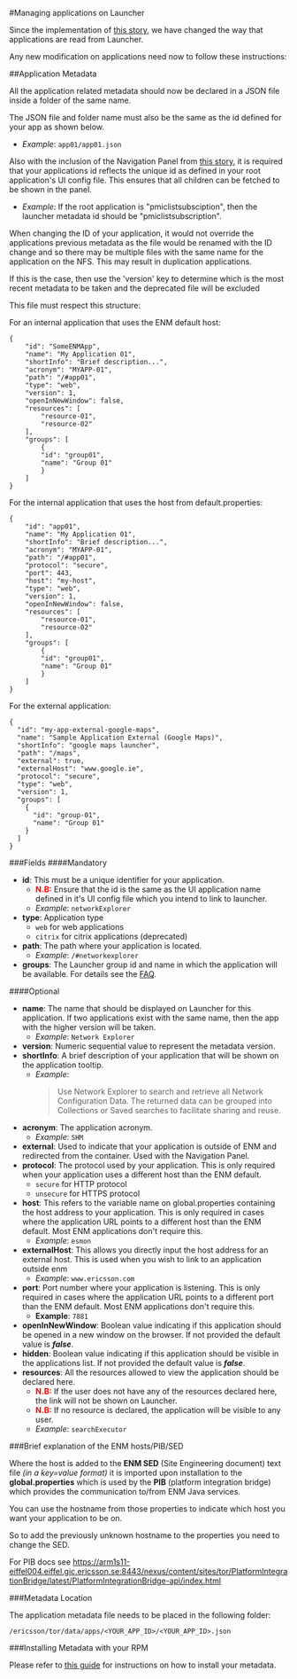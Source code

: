 #Managing applications on Launcher

Since the implementation of [this story](https://jira-nam.lmera.ericsson.se/browse/TORF-84877),
we have changed the way that applications are read from Launcher.

Any new modification on applications need now to follow these instructions:

##Application Metadata

All the application related metadata should now be declared in a JSON file inside a folder of the same name. 

The JSON file and folder name must also be the same as the id defined for your app as shown below.

* *Example*: `app01/app01.json`

Also with the inclusion of the Navigation Panel from [this story](https://jira-nam.lmera.ericsson.se/browse/TORF-296047), 
it is required that your applications id reflects the unique id as defined in your root application's UI config file.
This ensures that all children can be fetched to be shown in the panel.

* *Example*: If the root application is "pmiclistsubsciption", then the launcher metadata id should be "pmiclistsubscription".

When changing the ID of your application, it would not override the applications previous metadata as the file would be renamed with the ID change and 
so there may be multiple files with the same name for the application on the NFS. This may result in duplication applications.

If this is the case, then use the 'version' key to determine which is the most recent metadata to be taken and the deprecated file will be excluded

This file must respect this structure:


For an internal application that uses the ENM default host:

    {
        "id": "SomeENMApp",
        "name": "My Application 01",
        "shortInfo": "Brief description...",
        "acronym": "MYAPP-01",
        "path": "/#app01",
        "type": "web",
        "version": 1,
        "openInNewWindow": false,
        "resources": [
            "resource-01",
            "resource-02"
        ],
        "groups": [
            {
            "id": "group01",
            "name": "Group 01"
            }
        ]
    }
    

For the internal application that uses the host from default.properties:

    {
        "id": "app01",
        "name": "My Application 01",
        "shortInfo": "Brief description...",
        "acronym": "MYAPP-01",
        "path": "/#app01",
        "protocol": "secure",
        "port": 443,
        "host": "my-host",
        "type": "web",
        "version": 1,
        "openInNewWindow": false,
        "resources": [
            "resource-01",
            "resource-02"
        ],
        "groups": [
            {
            "id": "group01",
            "name": "Group 01"
            }
        ]
    }


For the external application:

    {
      "id": "my-app-external-google-maps",
      "name": "Sample Application External (Google Maps)",
      "shortInfo": "google maps launcher",
      "path": "/maps",
      "external": true,
      "externalHost": "www.google.ie",
      "protocol": "secure",
      "type": "web",
      "version": 1,
      "groups": [
        {
          "id": "group-01",
          "name": "Group 01"
        }
      ]
    }


###Fields
####Mandatory
* **id**: This must be a unique identifier for your application.
    * **<span style="color:red">N.B:</span>** Ensure that the id is the same as the UI application name defined in it's UI config file which you intend to link to launcher.
    * *Example*: `networkExplorer`
* **type**: Application type
    * `web` for web applications
    * `citrix` for citrix applications (deprecated)
* **path**: The path where your application is located.
    * *Example*: `/#networkexplorer`
* **groups**: The Launcher group id and name in which the application will be available. For details see the [FAQ](app-metadata-faq.html).

####Optional
* **name**: The name that should be displayed on Launcher for this application.
            If two applications exist with the same name, then the app with the higher version will be taken.
    * *Example*: `Network Explorer`
* **version**: Numeric sequential value to represent the metadata version.
* **shortInfo**: A brief description of your application that will be shown on the application tooltip.
    * *Example*:
        > Use Network Explorer to search and retrieve all Network Configuration Data.
          The returned data can be grouped into Collections or Saved searches to facilitate sharing and reuse.
* **acronym**: The application acronym.
    * *Example*: `SHM`
* **external**: Used to indicate that your application is outside of ENM and redirected from the container. Used with the Navigation Panel.
* **protocol**: The protocol used by your application. This is only required when your application uses a different host than the ENM default.
    * `secure` for HTTP protocol
    * `unsecure` for HTTPS protocol
* **host**: This refers to the variable name on global.properties containing the host
            address to your application. This is only required in cases where the application URL points to
            a different host than the ENM default. Most ENM applications don't require this.
    * *Example*: `esmon`
* **externalHost**: This allows you directly input the host address for an external host. This is used when you wish to link to an application outside enm
    * *Example*: `www.ericsson.com`
* **port**: Port number where your application is listening. This is only required in
            cases where the application URL points to a different port than the ENM default.
            Most ENM applications don't require this.
    * **Example**: `7881`
* **openInNewWindow**: Boolean value indicating if this application should be opened in a new window on the browser. If not provided the default value is _**false**_.
* **hidden**: Boolean value indicating if this application should be visible in the applications list. If not provided the default value is _**false**_.
* **resources**: All the resources allowed to view the application should be declared here.
    * **<span style="color:red">N.B:</span>** If the user does not have any of the resources declared here, the link will not be shown on Launcher.
    * **<span style="color:red">N.B:</span>** If no resource is declared, the application will be visible to any user.
    * *Example*: `searchExecutor`

###Brief explanation of the ENM hosts/PIB/SED

Where the host is added to the **ENM SED** (Site Engineering document) text file *(in a key=value format)* it is imported upon installation to 
the **global.properties**  which is used by the
**PIB** (platform integration bridge) which provides the communication to/from ENM Java services.

You can use the hostname from those properties to indicate which host you want your application to be on.

So to add the previously unknown hostname to the properties you need to change the SED.

For PIB docs see https://arm1s11-eiffel004.eiffel.gic.ericsson.se:8443/nexus/content/sites/tor/PlatformIntegrationBridge/latest/PlatformIntegrationBridge-api/index.html  

###Metadata Location

The application metadata file needs to be placed in the following folder:

```/ericsson/tor/data/apps/<YOUR_APP_ID>/<YOUR_APP_ID>.json```

###Installing Metadata with your RPM

Please refer to [this guide](installing-metadata-files.html) for instructions on how to install your metadata.
